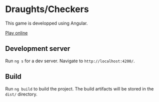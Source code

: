# Draughts/Checkers

This game is developped using Angular.

[Play online](https://citronbrick.github.io/draughts/)


## Development server

Run `ng s` for a dev server. Navigate to `http://localhost:4200/`. 


## Build

Run `ng build` to build the project. The build artifacts will be stored in the `dist/` directory.

